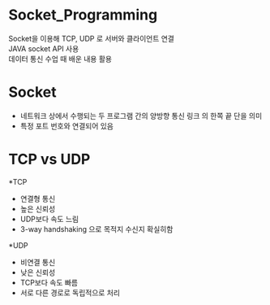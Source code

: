 # Socket_Programming
Socket을 이용해 TCP, UDP 로 서버와 클라이언트 연결    
JAVA socket API 사용    
데이터 통신 수업 때 배운 내용 활용

# Socket
- 네트워크 상에서 수행되는 두 프로그램 간의 양방향 통신 링크 의 한쪽 끝 단을 의미 
- 특정 포트 번호와 연결되어 있음 

# TCP vs UDP
*TCP
- 연결형 통신
- 높은 신뢰성
- UDP보다 속도 느림
- 3-way handshaking 으로 목적지 수신지 확실히함

*UDP
- 비연결 통신
- 낮은 신뢰성
- TCP보다 속도 빠름
- 서로 다른 경로로 독립적으로 처리
